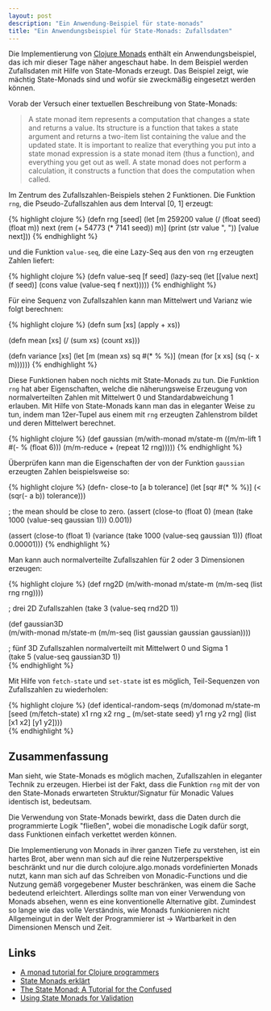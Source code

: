 ```yaml
---
layout: post
description: "Ein Anwendung-Beispiel für state-monads"
title: "Ein Anwendungsbeispiel für State-Monads: Zufallsdaten"
---
```


Die Implementierung von [Clojure Monads](http://github.com/clojure/algo.monads) enthält ein Anwendungsbeispiel, 
das ich mir dieser Tage näher angeschaut habe. In dem Beispiel werden Zufallsdaten mit Hilfe von State-Monads
erzeugt. Das Beispiel zeigt, wie mächtig State-Monads sind und wofür sie zweckmäßig eingesetzt werden können.

Vorab der Versuch einer textuellen Beschreibung von State-Monads:

>A state monad item represents a computation that changes a state and returns a value. Its structure is a function that takes a state argument
>and returns a two-item list containing the value and the updated state. It is important to realize that everything you put into a state monad
>expression is a state monad item (thus a function), and everything you get out as well. A state monad does not perform a calculation, it
>constructs a function that does the computation when called.

Im Zentrum des Zufallszahlen-Beispiels stehen 2 Funktionen. Die Funktion `rng`, die Pseudo-Zufallszahlen aus dem Interval
[0, 1] erzeugt:

{% highlight clojure %}
(defn rng [seed]
  (let [m      259200
        value  (/ (float seed) (float m))
        next   (rem (+ 54773 (* 7141 seed)) m)]
    (print (str value ", "))
    [value next]))
{% endhighlight %}
  
und die Funktion `value-seq`, die eine Lazy-Seq aus den von `rng` erzeugten Zahlen liefert:  

{% highlight clojure %}
(defn value-seq [f seed]
  (lazy-seq
    (let [[value next] (f seed)]
      (cons value (value-seq f next)))))
{% endhighlight %}

Für eine Sequenz von Zufallszahlen kann man Mittelwert und Varianz wie folgt berechnen:

{% highlight clojure %}
(defn sum [xs] (apply + xs))

(defn mean [xs] (/ (sum xs) (count xs)))

(defn variance [xs]
  (let [m (mean xs)
        sq #(* % %)]
    (mean (for [x xs] (sq (- x m))))))
{% endhighlight %}
  
Diese Funktionen haben noch nichts mit State-Monads zu tun. Die Funktion
`rng` hat aber Eigenschaften, welche die näherungsweise Erzeugung von normalverteilten Zahlen mit
Mittelwert 0 und Standardabweichung 1 erlauben. Mit Hilfe von State-Monads kann man das in eleganter Weise 
zu tun, indem man 12er-Tupel aus einem mit `rng` erzeugten Zahlenstrom bildet und deren Mittelwert berechnet.

{% highlight clojure %}
(def gaussian
  (m/with-monad m/state-m
    ((m/m-lift 1 #(- % (float 6)))
      (m/m-reduce + (repeat 12 rng)))))
{% endhighlight %}

Überprüfen kann man die Eigenschaften der von der Funktion `gaussian` erzeugten Zahlen 
beispielsweise so:

{% highlight clojure %}
(defn- close-to [a b tolerance] 
  (let [sqr #(* % %)]
    (< (sqr(- a b)) tolerance)))

; the mean should be close to zero.
(assert
  (close-to
    (float 0)
    (mean (take 1000 (value-seq gaussian 1)))
    0.001))

(assert
  (close-to
    (float 1)
    (variance (take 1000 (value-seq gaussian 1)))
    (float 0.00001)))
{% endhighlight %}

Man kann auch normalverteilte Zufallszahlen für 2 oder 3 Dimensionen erzeugen:

{% highlight clojure %}
(def rng2D 
  (m/with-monad m/state-m
    (m/m-seq (list rng rng))))

; drei 2D Zufallszahlen 
(take 3 (value-seq rnd2D 1))   

(def gaussian3D  
  (m/with-monad m/state-m
    (m/m-seq (list gaussian gaussian gaussian))))
    
; fünf 3D Zufallszahlen normalverteilt mit Mittelwert 0 und Sigma 1      
(take 5 (value-seq gaussian3D 1))   
{% endhighlight %}

Mit Hilfe von `fetch-state` und `set-state` ist es möglich, Teil-Sequenzen von Zufallszahlen
zu wiederholen:
 	    	    
{% highlight clojure %}
(def identical-random-seqs
  (m/domonad m/state-m
    [seed (m/fetch-state)
     x1   rng
     x2   rng
     _    (m/set-state seed)
     y1   rng
     y2   rng]
    (list [x1 x2] [y1 y2])))  
{% endhighlight %}

## Zusammenfassung
	    
Man sieht, wie State-Monads es möglich machen, Zufallszahlen in eleganter Technik
zu erzeugen. Hierbei ist der Fakt, dass die Funktion `rng` mit der von den State-Monads 
erwarteten Struktur/Signatur für Monadic Values identisch ist, bedeutsam.

Die Verwendung von State-Monads bewirkt, dass die Daten durch die programmierte Logik 
"fließen", wobei die monadische Logik dafür sorgt, dass Funktionen einfach verkettet
werden können.

Die Implementierung von Monads in ihrer ganzen Tiefe zu verstehen, ist ein hartes Brot, aber
wenn man sich auf die reine Nutzerperspektive beschränkt und nur die durch colojure.algo.monads
vordefinierten Monads nutzt, kann man sich auf das Schreiben von Monadic-Functions und die Nutzung
gemäß vorgegebener Muster beschränken, was einem die Sache bedeutend erleichtert. Allerdings sollte
man von einer Verwendung von Monads absehen, wenn es eine konventionelle Alternative gibt.
Zumindest so lange wie das volle Verständnis, wie Monads funkionieren nicht Allgemeingut in der
Welt der Programmierer ist -> Wartbarkeit in den Dimensionen Mensch und Zeit. 

## Links

* [A monad tutorial for Clojure programmers](http://onclojure.com/2009/03/05/a-monad-tutorial-for-clojure-programmers-part-1)
* [State Monads erklärt](http://www.clojure.net/2012/02/10/State)
* [The State Monad: A Tutorial for the Confused](http://brandon.si/code/the-state-monad-a-tutorial-for-the-confused)
* [Using State Monads for Validation](http://www.leonardoborges.com/writings/2013/01/04/bouncer-validation-lib-for-clojure)